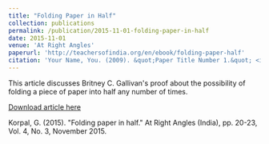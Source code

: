 ```yaml
---
title: "Folding Paper in Half"
collection: publications
permalink: /publication/2015-11-01-folding-paper-in-half
date: 2015-11-01
venue: 'At Right Angles'
paperurl: 'http://teachersofindia.org/en/ebook/folding-paper-half'
citation: 'Your Name, You. (2009). &quot;Paper Title Number 1.&quot; <i>Journal 1</i>. 1(1).'
---
```

This article discusses Britney C. Gallivan's proof about the possibility of folding a piece of paper into half any number of times.

[Download article here](http://academicpages.github.io/files/folding_paper_in_half.pdf)

Korpal, G. (2015). "Folding paper in half." At Right Angles (India), pp. 20-23, Vol. 4, No. 3, November 2015.
